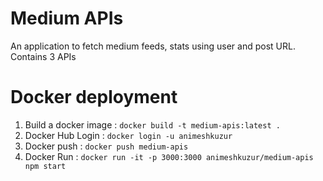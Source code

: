# Medium APIs

An application to fetch medium feeds, stats using user and post URL. Contains 3 APIs

# Docker deployment
1. Build a docker image : ``docker build -t medium-apis:latest .``
2. Docker Hub Login : ``docker login -u animeshkuzur``
3. Docker push : ``docker push medium-apis``
4. Docker Run : ``docker run -it -p 3000:3000 animeshkuzur/medium-apis npm start``
